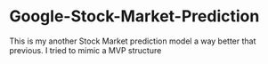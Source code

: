 # Google-Stock-Market-Prediction
This is my another Stock Market prediction model a way better that previous. I tried to mimic a MVP structure
